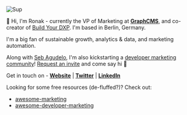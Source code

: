 ![Sup](https://media.giphy.com/media/pCDPxNX3j3XJS/giphy.gif)

👋 Hi, I'm Ronak - currently the VP of Marketing at **[GraphCMS](https://graphcms.com)**, and co-creator of [Build Your DXP](https://buildyourdxp.com). I'm based in Berlin, Germany.

I'm a big fan of sustainable growth, analytics & data, and marketing automation.

Along with [Seb Agudelo](https://twitter.com/sebagudelo), I'm also kickstarting a [developer marketing community](https://marketingto.dev/)! [Request an invite](https://marketingto.dev/) and come say hi 👋

Get in touch on - **[Website](https://ronakganatra.com/?utm_source=GitHub)** | **[Twitter](https://twitter.com/gunnyganatra)** | **[LinkedIn](https://linkedin.com/in/ronakganatra)**

Looking for some free resources (de-fluffed?)? Check out:

- [awesome-marketing](https://github.com/ronakganatra/awesome-marketing)
- [awesome-developer-marketing](https://github.com/ronakganatra/awesome-developer-marketing)
